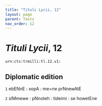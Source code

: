 ```yaml
---
title: "Tituli Lycii, 12"
layout: page
parent: Texts
nav_order: 12
---
```




# *Tituli Lycii*, 12




`urn:cts:trmilli:tl.12.v1:`

## Diplomatic edition
`1` ebENnE : xopA : me=ne prNnewAtE

`2` slMmewe : pNnoteh : tideimi : se howetEne
